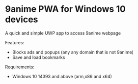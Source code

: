 # 9anime PWA for Windows 10 devices
A quick and simple UWP app to access 9anime webpage

Features:
- Blocks ads and popups (any any domain that is not 9anime)
- Save and load bookmarks

Requirements:
- Windows 10 14393 and above (arm,x86 and x64)

